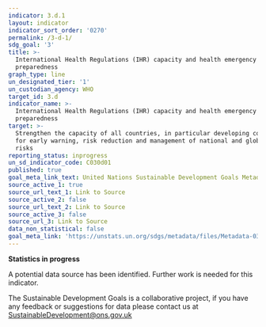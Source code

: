 ```yaml
---
indicator: 3.d.1
layout: indicator
indicator_sort_order: '0270'
permalink: /3-d-1/
sdg_goal: '3'
title: >-
  International Health Regulations (IHR) capacity and health emergency
  preparedness
graph_type: line
un_designated_tier: '1'
un_custodian_agency: WHO
target_id: 3.d
indicator_name: >-
  International Health Regulations (IHR) capacity and health emergency
  preparedness
target: >-
  Strengthen the capacity of all countries, in particular developing countries,
  for early warning, risk reduction and management of national and global health
  risks
reporting_status: inprogress
un_sd_indicator_code: C030d01
published: true
goal_meta_link_text: United Nations Sustainable Development Goals Metadata (pdf 865kB)
source_active_1: true
source_url_text_1: Link to Source
source_active_2: false
source_url_text_2: Link to Source
source_active_3: false
source_url_3: Link to Source
data_non_statistical: false
goal_meta_link: 'https://unstats.un.org/sdgs/metadata/files/Metadata-03-0D-01.pdf'
---
```

**Statistics in progress**               

A potential data source has been identified. Further work is needed for this indicator.

The Sustainable Development Goals is a collaborative project, if you have any feedback or suggestions for data please contact us at <SustainableDevelopment@ons.gov.uk>
